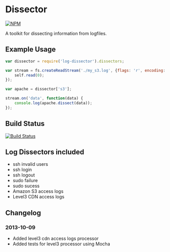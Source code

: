 # Dissector

[![NPM](https://nodei.co/npm/log-dissector.png)](https://nodei.co/npm/log-dissector/)

A toolkit for dissecting information from logfiles.

## Example Usage

```javascript
var dissector = require('log-dissector').dissectors;

var stream = fs.createReadStream('./my_s3.log', {flags: 'r', encoding: 'utf-8', autoClose: true}).on('readble', function() {
    self.read(0);
});

var apache = dissector['s3'];

stream.on('data', function(data) {
    console.log(apache.dissect(data));
});
```

## Build Status
[![Build Status](https://travis-ci.org/jujhars13/node-log-dissector.png?branch=master)](https://travis-ci.org/jujhars13/node-log-dissector)


## Log Dissectors included
- ssh invalid users
- ssh login
- ssh logout
- sudo failure
- sudo sucess
- Amazon S3 access logs
- Level3 CDN access logs


## Changelog

### 2013-10-09
- Added level3 cdn access logs processor
- Added tests for level3 processor using Mocha